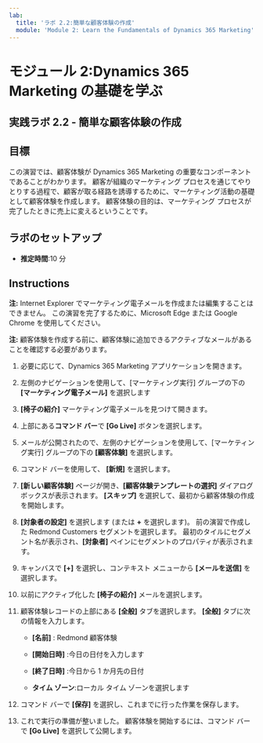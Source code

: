 ```yaml
---
lab:
  title: 'ラボ 2.2:簡単な顧客体験の作成'
  module: 'Module 2: Learn the Fundamentals of Dynamics 365 Marketing'
---
```


<a name="module-2-learn-the-fundamentals-of-dynamics-365-marketing"></a>モジュール 2:Dynamics 365 Marketing の基礎を学ぶ
========================

## <a name="practice-lab-22---create-a-simple-customer-journey"></a>実践ラボ 2.2 - 簡単な顧客体験の作成

## <a name="objectives"></a>目標

この演習では、顧客体験が Dynamics 365 Marketing の重要なコンポーネントであることがわかります。 顧客が組織のマーケティング プロセスを通じてやりとりする過程で、顧客が取る経路を誘導するために、マーケティング活動の基礎として顧客体験を作成します。 顧客体験の目的は、マーケティング プロセスが完了したときに売上に変えるということです。

## <a name="lab-setup"></a>ラボのセットアップ

  - **推定時間**:10 分

## <a name="instructions"></a>Instructions

**注:**  Internet Explorer でマーケティング電子メールを作成または編集することはできません。 この演習を完了するために、Microsoft Edge または Google Chrome を使用してください。

**注:**  顧客体験を作成する前に、顧客体験に追加できるアクティブなメールがあることを確認する必要があります。 

1. 必要に応じて、Dynamics 365 Marketing アプリケーションを開きます。 

2. 左側のナビゲーションを使用して、[マーケティング実行] グループの下の **[マーケティング電子メール]** を選択します

3. **[椅子の紹介]** マーケティング電子メールを見つけて開きます。  

4. 上部にある**コマンド バー**で **[Go Live]** ボタンを選択します。 

5. メールが公開されたので、左側のナビゲーションを使用して、[マーケティング実行] グループの下の **[顧客体験]** を選択します。

6. コマンド バーを使用して、 **[新規]** を選択します。

7. **[新しい顧客体験]** ページが開き、**[顧客体験テンプレートの選択]** ダイアログ ボックスが表示されます。 **[スキップ]** を選択して、最初から顧客体験の作成を開始します。

8. **[対象者の設定]** を選択します (または **+** を選択します)。 前の演習で作成した Redmond Customers セグメントを選択します。 最初のタイルにセグメント名が表示され、**[対象者]** ペインにセグメントのプロパティが表示されます。

9. キャンバスで **[+]** を選択し、コンテキスト メニューから **[メールを送信]** を選択します。

10. 以前にアクティブ化した **[椅子の紹介]** メールを選択します。 

11. 顧客体験レコードの上部にある **[全般]** タブを選択します。 **[全般]** タブに次の情報を入力します。

    - **[名前]** : Redmond 顧客体験

    - **[開始日時]** :今日の日付を入力します

    - **[終了日時]** :今日から 1 か月先の日付

    - **タイム ゾーン**:ローカル タイム ゾーンを選択します 

12. コマンド バーで **[保存]** を選択し、これまでに行った作業を保存します。

13. これで実行の準備が整いました。 顧客体験を開始するには、コマンド バーで **[Go Live]** を選択して公開します。
